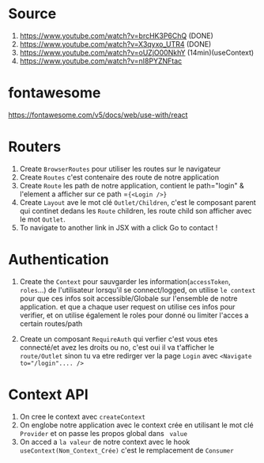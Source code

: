 # Source

1. https://www.youtube.com/watch?v=brcHK3P6ChQ (DONE)
2. https://www.youtube.com/watch?v=X3qyxo_UTR4 (DONE)
3. https://www.youtube.com/watch?v=oUZjO00NkhY (14min)(useContext)
4. https://www.youtube.com/watch?v=nI8PYZNFtac


# fontawesome

https://fontawesome.com/v5/docs/web/use-with/react


# Routers

1. Create `BrowserRoutes` pour utiliser les routes sur le navigateur
2. Create `Routes` c'est contenaire des route de notre application 
3. Create `Route` les path de notre application, contient le path="login" & l'element a afficher sur ce path =`{<Login />}`
4. Create `Layout` ave le mot clé `Outlet/Children`, c'est le composant parent qui continet dedans les `Route` children, les route child son afficher avec le mot `Outlet`.
5. To navigate to another link in JSX with a click <Link to="/contact" >Go to contact !</Link>


# Authentication

1. Create the `Context` pour sauvgarder les information(`accessToken`, `roles`...) de l'utilisateur lorsqu'il se connect/logged, on utilise `le context` pour que ces infos soit accessible/Globale sur l'ensemble de notre application. et que a chaque user request on utilise ces infos pour verifier, et on utilise également le roles pour donné ou limiter l'acces a certain routes/path

2. Create un composant `RequireAuth` qui verfier c'est vous etes connecté/et avez les droits ou no, c'est oui il va t'afficher le `route/Outlet` sinon tu va etre redirger ver la page `Login` avec `<Navigate to="/login".... />`



# Context API

1. On cree le context avec `createContext`
2. On englobe notre application avec le context crée en utilisant le mot clé `Provider` et on passe les propos global dans ` value`
3. On acced a `la valeur` de notre context avec le hook `useContext(Nom_Context_Crée)` c'est le remplacement de `Consumer`